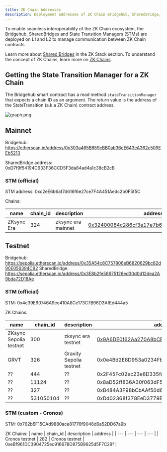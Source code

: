 ```yaml
---
title: ZK Chain Addresses
description: Deployment addresses of ZK Chain Bridgehub, SharedBridge, and STMs.
---
```


To enable seamless interoperability of the ZK Chain ecosystem,
the Bridgehub, SharedBridges and State Transition Managers (STMs) are deployed on L1 and L2 to
manage communication between ZK Chain contracts.

Learn more about [Shared Bridges](/zk-stack/components/shared-bridges) in the ZK Stack section.
To understand the concept of ZK Chains, learn more on [ZK Chains](/zk-stack/concepts/zk-chains).

## Getting the State Transition Manager for a ZK Chain

The Bridgehub smart contract has a read method `stateTransitionManager` that expects a chain ID as an argument.
The return value is the address of the StateTransition (a.k.a ZK Chain) contract address.

![graph.png](/images/developer-reference/l1-smart-contracts/zkchain-scheme.png)

## Mainnet

Bridgehub: https://etherscan.io/address/0x303a465B659cBB0ab36eE643eA362c509EEb5213

SharedBridge address: 0xD7f9f54194C633F36CCD5F3da84ad4a1c38cB2cB

### STM (official)

STM address: 0xc2eE6b6af7d616f6e27ce7F4A451Aedc2b0F5f5C

Chains:

| name | chain_id  |  description   | address  |
| --- | --- | --- | --- |
| ZKsync Era | 324 | zksync era mainnet | [0x32400084c286cf3e17e7b677ea9583e60a000324](https://etherscan.io/address/0x32400084c286cf3e17e7b677ea9583e60a000324) |

## Testnet

Bridgehub:  https://sepolia.etherscan.io/address/0x35A54c8C757806eB6820629bc82d90E056394C92
SharedBridge: https://sepolia.etherscan.io/address/0x3E8b2fe58675126ed30d0d12dea2A9bda72D18Ae

### STM (official)
STM: 0x4e39E90746A9ee410A8Ce173C7B96D3AfEd444a5

ZK Chains:

| name                   | chain_id  | description             | address                                                                                                                       |
|------------------------|-----------|-------------------------|-------------------------------------------------------------------------------------------------------------------------------|
| ZKsync Sepolia testnet | 300       | zksync era testnet      | [0x9A6DE0f62Aa270A8bCB1e2610078650D539B1Ef9](https://sepolia.etherscan.io/address/0x9A6DE0f62Aa270A8bCB1e2610078650D539B1Ef9) |
| GRVT                   | 326       | Gravity Sepolia testnet | 0x0e4Bd2E8D953a0234Fb1122FFB848B49522308eC                                                                                    |
| ??                     | 444       | ??                      | 0x2F45Fc02ec23e6D335fdE7B5a5083F053C8C2aD3                                                                                    |
| ??                     | 11124     | ??                      | 0x8aD52ff836A30f063dF51A00C99518880B8b36ac                                                                                    |
| ??                     | 327       | ??                      | 0xB484A3F98bCbAAf50d66292463203c0247B4f3F6                                                                                    |
| ??                     | 531050104 | ??                      | 0xDd02368f378EeD3779B358D2020a77e4D022236D                                                                                    |

### STM (custom - Cronos)

STM: 0x762b5F15CAd9880ace81776f9046d6a52DD67a9b

ZK Chains:
| name | chain_id  |  description   | address  |
| --- | --- | --- | --- |
| Cronos testnet  | 282 | Cronos testnet | 0xeBf961DC3904725ec916678D875B9625d5F7C29f |
